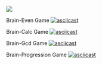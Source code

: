 <a href="https://codeclimate.com/github/DieWerkself/frontend-project-44/maintainability"><img src="https://api.codeclimate.com/v1/badges/8257451956e27be66dc1/maintainability" /></a>

Brain-Even Game
[![asciicast](https://asciinema.org/a/g0grj6v5EspXPnXahCruP7VNz.svg)](https://asciinema.org/a/g0grj6v5EspXPnXahCruP7VNz)

Brain-Calc Game
[![asciicast](https://asciinema.org/a/qTQC1NvawTfrCdhsuvFS7IhMH.svg)](https://asciinema.org/a/qTQC1NvawTfrCdhsuvFS7IhMH)

Brain-Gcd Game
[![asciicast](https://asciinema.org/a/YrgHxmuB7pZrOVNFkULo91XuH.svg)](https://asciinema.org/a/YrgHxmuB7pZrOVNFkULo91XuH)

Brain-Progression Game
[![asciicast](https://asciinema.org/a/Rf4mWMtQpWqN0Am8Ejup1EEyt.svg)](https://asciinema.org/a/Rf4mWMtQpWqN0Am8Ejup1EEyt)
